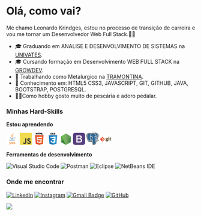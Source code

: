 <h1>Olá, como vai?</h1>
<p>
   Me chamo Leonardo Krindges, estou no processo de transição de carreira e vou me tornar um Desenvolvedor Web Full Stack.🚀🍀
</p>
 
- 🎓 Graduando em ANALISE E DESENVOLVIMENTO DE SISTEMAS na <a href="https://www.univates.br/" target="_blank">UNIVATES</a>.
- 🎓 Cursando formação em Desenvolvimento WEB FULL STACK na <a href="https://www.growdev.com.br/" target="_blank">GROWDEV</a>.
- 💼 Trabalhando como Metalurgico na <a href="https://www.tramontina.com.br/" target="_blank">TRAMONTINA</a>.
- 🌱 Conhecimento em: HTML5 CSS3, JAVASCRIPT, GIT, GITHUB, JAVA, BOOTSTRAP, POSTGRESQL.
- 🚴🐠Como hobby gosto muito de pescária e adoro pedalar.
  
<h3>Minhas Hard-Skills</h3>

**Estou aprendendo**

<code><img height="32" src="https://raw.githubusercontent.com/github/explore/80688e429a7d4ef2fca1e82350fe8e3517d3494d/topics/java/java.png" alt="Java"/></code>
<code><img height="32" src="https://raw.githubusercontent.com/github/explore/80688e429a7d4ef2fca1e82350fe8e3517d3494d/topics/javascript/javascript.png" alt="Javascript"/></code>
<code><img height="32" src="https://raw.githubusercontent.com/github/explore/80688e429a7d4ef2fca1e82350fe8e3517d3494d/topics/html/html.png" alt="HTML5"/></code>
<code><img height="32" src="https://raw.githubusercontent.com/github/explore/80688e429a7d4ef2fca1e82350fe8e3517d3494d/topics/css/css.png" alt="CSS"/></code>
<code><img height="30" src="https://raw.githubusercontent.com/github/explore/80688e429a7d4ef2fca1e82350fe8e3517d3494d/topics/nodejs/nodejs.png"></code>
<code><img height="32" src="https://raw.githubusercontent.com/github/explore/80688e429a7d4ef2fca1e82350fe8e3517d3494d/topics/bootstrap/bootstrap.png" alt="Bootstrap"/></code>
<code><img height="32" src="https://raw.githubusercontent.com/github/explore/80688e429a7d4ef2fca1e82350fe8e3517d3494d/topics/postgresql/postgresql.png" alt="PostegreSQL"/></code>
<code><img height="30" src="https://raw.githubusercontent.com/github/explore/80688e429a7d4ef2fca1e82350fe8e3517d3494d/topics/git/git.png"></code>

**Ferramentas de desenvolvimento**

![Visual Studio Code](https://img.shields.io/badge/-Visual%20Studio%20Code-333333?style=flat&logo=visual-studio-code&logoColor=007ACC)
![Postman](https://img.shields.io/badge/Postman-FF6C37?style=for-the-badge&logo=Postman&logoColor=white)
![Eclipse](https://img.shields.io/badge/-Eclipse-333333?style=flat&logo=eclipse-ide&logoColor=2C2255)
![NetBeans IDE](https://img.shields.io/badge/NetBeansIDE-333333?style=flat&logo=apache-netbeans-ide&logoColor=white)

<h3>Onde me encontrar</h3>

[![Linkedin](https://img.shields.io/badge/-LinkeIn-blue?style=flat-square&logo=Linkedin&logoColor=white&link=https://www.linkedin.com/in/leokrindges/)](https://www.linkedin.com/in/leokrindges/)
[![Instagram](https://img.shields.io/badge/-Instagram-%23E4405F.svg?style=flat-square&logo=Instagram&logoColor=white&link=https://www.instagram.com/_leokrindges/)](https://www.instagram.com/_leokrindges/)
[![Gmail Badge](https://img.shields.io/badge/-krindgesleonardo3@gmail.com-006bed?style=flat-square&logo=Gmail&logoColor=white&link=mailto:krindgesleonardo3@gmail.com)](mailto:krindgesleonardo3@gmail.com?subject=)
[![GitHub](https://img.shields.io/github/followers/leokrindges?label=GitHub&style=social)](https://github.com/Leokrindges)

<div>
<a href="https://github.com/Leokrindges">
<img loading="lazy" height="180em" src="https://github-readme-stats.vercel.app/api/top-langs/?username=Leokrindges&layout=compact&langs_count=7&theme=dracula"/>
</div>


